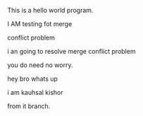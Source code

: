 This is a hello world program.

I AM testing fot merge

conflict problem

i an going to resolve merge conflict problem

you do need no worry.

hey bro whats up

i am kauhsal kishor

from it branch.

